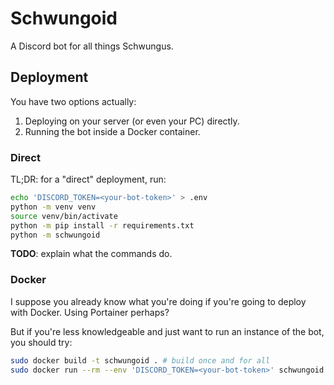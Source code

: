 # Schwungoid

A Discord bot for all things Schwungus.

## Deployment

You have two options actually:

1. Deploying on your server (or even your PC) directly.
2. Running the bot inside a Docker container.

### Direct

TL;DR: for a "direct" deployment, run:

```bash
echo 'DISCORD_TOKEN=<your-bot-token>' > .env
python -m venv venv
source venv/bin/activate
python -m pip install -r requirements.txt
python -m schwungoid
```

**TODO**: explain what the commands do.

### Docker

I suppose you already know what you're doing if you're going to deploy with Docker. Using Portainer perhaps?

But if you're less knowledgeable and just want to run an instance of the bot, you should try:

```bash
sudo docker build -t schwungoid . # build once and for all
sudo docker run --rm --env 'DISCORD_TOKEN=<your-bot-token>' schwungoid # re-run each time to redeploy
```
